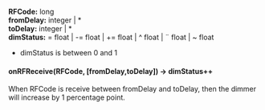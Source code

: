 **RFCode:** long   
**fromDelay:** integer | *   
**toDelay:** integer | *   
**dimStatus:** = float | -= float | += float | ^ float | ¨ float | ~ float   
 - dimStatus is between 0 and 1
 

#### onRFReceive(RFCode, [fromDelay,toDelay]) -> dimStatus++
When RFCode is receive between fromDelay and toDelay, then the dimmer will increase by 1 percentage point.
####
